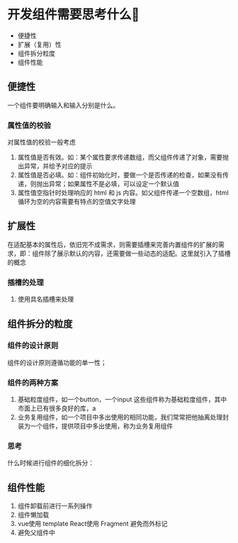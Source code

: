 # 开发组件需要思考什么🤔

- 便捷性
- 扩展（复用）性
- 组件拆分粒度
- 组件性能

## 便捷性

一个组件要明确输入和输入分别是什么。

### 属性值的校验
对属性值的校验一般考虑
1. 属性值是否有效。如：某个属性要求传递数组，而父组件传递了对象，需要抛出异常，并给予对应的提示
2. 属性值是否必填。如：组件初始化时，要做一个是否传递的检查，如果没有传递，则抛出异常；如果属性不是必填，可以设定一个默认值
3. 属性值空指针时处理响应的 html 和 js 内容。如父组件传递一个空数组，html 循环为空的内容需要有特点的空值文字处理

## 扩展性
在适配基本的属性后，依旧完不成需求，则需要插槽来完善内置组件的扩展的需求，即：组件除了展示默认的内容，还需要做一些动态的适配。这里就引入了插槽的概念

### 插槽的处理
1. 使用具名插槽来处理

## 组件拆分的粒度
### 组件的设计原则
组件的设计原则遵循功能的单一性；
### 组件的两种方案
1. 基础粒度组件，如一个button，一个input 这些组件称为基础粒度组件，其中市面上已有很多良好的库，a
2. 业务复用组件，如一个项目中多出使用的相同功能，我们常常把他抽离处理封装为一个组件，提供项目中多出使用，称为业务复用组件
### 思考
什么时候进行组件的细化拆分：


## 组件性能
1. 组件卸载前进行一系列操作
2. 组件懒加载
3. vue使用 template React使用 Fragment 避免而外标记
4. 避免父组件中